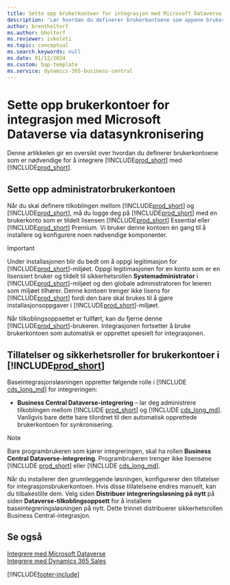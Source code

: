 ```yaml
---
title: Sette opp brukerkontoer for integrasjon med Microsoft Dataverse | Microsoft Docs
description: 'Lær hvordan du definerer brukerkontoene som appene bruker til å utveksle data, og som brukes til å få tilgang til og synkronisere data i appene.'
author: brentholtorf
ms.author: bholtorf
ms.reviewer: ivkoleti
ms.topic: conceptual
ms.search.keywords: null
ms.date: 01/12/2024
ms.custom: bap-template
ms.service: dynamics-365-business-central
---
```

# <a name="setting-up-user-accounts-for-integrating-with-microsoft-dataverse-via-data-sync"></a>Sette opp brukerkontoer for integrasjon med Microsoft Dataverse via datasynkronisering

Denne artikkelen gir en oversikt over hvordan du definerer brukerkontoene som er nødvendige for å integrere [!INCLUDE[prod_short](includes/cds_long_md.md)] med [!INCLUDE[prod_short](includes/prod_short.md)].

## <a name="set-up-the-administrator-user-account"></a>Sette opp administratorbrukerkontoen

Når du skal definere tilkoblingen mellom [!INCLUDE[prod_short](includes/prod_short.md)] og [!INCLUDE[prod_short](includes/cds_long_md.md)], må du logge deg på [!INCLUDE[prod_short](includes/prod_short.md)] med en brukerkonto som er tildelt lisensen [!INCLUDE[prod_short](includes/prod_short.md)] Essential eller [!INCLUDE[prod_short](includes/prod_short.md)] Premium. Vi bruker denne kontoen én gang til å installere og konfigurere noen nødvendige komponenter.

> [!IMPORTANT]
> Under installasjonen blir du bedt om å oppgi legitimasjon for [!INCLUDE[prod_short](includes/cds_long_md.md)]-miljøet. Oppgi legitimasjonen for en konto som er en lisensiert bruker og tildelt til sikkerhetsrollen **Systemadministrator** i [!INCLUDE[prod_short](includes/cds_long_md.md)]-miljøet og den globale administratoren for leieren som miljøet tilhører. Denne kontoen trenger ikke lisens for [!INCLUDE[prod_short](includes/prod_short.md)] fordi den bare skal brukes til å gjøre installasjonsoppgaver i [!INCLUDE[prod_short](includes/cds_long_md.md)]-miljøet.
>
> Når tilkoblingsoppsettet er fullført, kan du fjerne denne [!INCLUDE[prod_short](includes/cds_long_md.md)]-brukeren. Integrasjonen fortsetter å bruke brukerkontoen som automatisk er opprettet spesielt for integrasjonen.

## <a name="permissions-and-security-roles-for-user-accounts-in-"></a>Tillatelser og sikkerhetsroller for brukerkontoer i [!INCLUDE[prod_short](includes/cds_long_md.md)]

Baseintegrasjonsløsningen oppretter følgende rolle i [!INCLUDE [cds_long_md](includes/cds_long_md.md)] for integreringen:

* **Business Central Dataverse-integrering** – lar deg administrere tilkoblingen mellom [!INCLUDE [prod_short](includes/prod_short.md)] og [!INCLUDE [cds_long_md](includes/cds_long_md.md)]. Vanligvis bare dette bare tilordnet til den automatisk opprettede brukerkontoen for synkronisering.

> [!NOTE]
> Bare programbrukeren som kjører integreringen, skal ha rollen **Business Central Dataverse-integrering**. Programbrukeren trenger ikke lisensene [!INCLUDE [prod_short](includes/prod_short.md)] eller [!INCLUDE [cds_long_md](includes/cds_long_md.md)].

Når du installerer den grunnleggende løsningen, konfigurerer den tillatelser for integrasjonsbrukerkontoen. Hvis disse tillatelsene endres manuelt, kan du tilbakestille dem. Velg siden **Distribuer integreringsløsning på nytt** på siden **Dataverse-tilkoblingsoppsett** for å installere baseintegreringsløsningen på nytt. Dette trinnet distribuerer sikkerhetsrollen Business Central-integrasjon.

<!--
The following tables list the minimum permissions for the user accounts in [!INCLUDE[prod_short](includes/cds_long_md.md)].

### <a name="minimum-permissions-for-the-administrator"></a>Minimum Permissions for the Administrator
The following table displays the minimum permissions on each tab for each security role that is required for the administrator user.

##### <a name="customization"></a>Customization
|Security Role|Access Level|Dynamics NAV 2018 and Earlier|Business Central <br> October 2018|Business Central <br> April 2019|
|----|----|-----|----|----|
|Model Driven App|Global|||Read|
|Plugin Assembly|Global|Read|Read|Read|
|Plugin Type|Global|Read|Read|Read|
|Relationship|Global|||Read|
|SDK Message|Global|Read|Read|Read|
|SDK Message Proessing Step|Global|Read|Read|Read|
|SDK Message Proessing Step Image|Global|Read|Read|Read|
|System From|Global|||Write|

##### <a name="custom-entities"></a>Custom Entities
|Security Role|Access Level|Dynamics NAV 2018 and Earlier|Business Central <br> October 2018|Business Central <br> April 2020|
|----|----|-----|----|----|
|Business Central Account Statistics|Global|Read|Read|Read|
|Business Central Connection|Global|Create, Read, Write, Delete|Create, Read, Write, Delete|Create, Read, Write, Delete|
|Post Configuration|Global|||Write|

### <a name="minimum-permissions-for-automatically-created--integration-application-user"></a>Minimum Permissions for automatically created [!INCLUDE[prod_short](includes/prod_short.md)] Integration application user
The following table displays the minimum permissions on each tab for each security role that is required for the automatically created [!INCLUDE[prod_short](includes/prod_short.md)] Integration application user.

##### <a name="core-records"></a>Core Records
|Security Role|Access Level|Dynamics NAV 2018 and Earlier|Business Central <br> October 2018|Business Central <br> April 2019|
|----|----|-----|----|----|
|Account|Global|Create, Read, Write, Append, Append To, Assign|Create, Read, Write, Append, Append To, Assign|Create, Read, Write, Append, Append To, Assign|
|Action Card|Global||Read|Read|
|Connection|Global|Read|Read|Read|
|Contact|Global|Create, Read, Write, Append, Append To|Create, Read, Write, Append, Append To|Create, Read, Write, Append, Append To|
|Note|Global|||Create, Read, Write, Delete Append, Assign|
|Opportunity|Global||Create, Read, Write, Append, Append To|Create, Read, Write, Append, Append To|
|Post|Global|||Create, Read, Append To|
|User Entity UI|User|Create, Read, Write|Create, Read, Write|Create, Read, Write|

##### <a name="sales"></a>Sales
|Security Role|Access Level|Dynamics NAV 2018 and Earlier|Business Central <br> October 2018|Business Central <br> April 2019|
|----|----|-----|----|----|
|Invoice|Global|Create, Read, Write, Append, Append To|Create, Read, Write, Append, Append To|Create, Read, Write, Append, Append To|
|Order|Global|Read, Write, Append To|Read, Write, Append To|Read, Write, Append, Append To, Assign|
|Product|Global|Create, Read, Write, Append, Append To|Create, Read, Write, Append, Append To|Create, Read, Write, Append, Append To|
|Property|Global|Read|Read|Read|
|Property Association|Global|Read|Read|Read|
|Property Option Set Item|Global|Read|Read|Read|
|Quote|Global|Read|Read|Read|

##### <a name="service"></a>Service
|Security Role|Access Level|Dynamics NAV 2018 and Earlier|Business Central <br> October 2018|Business Central <br> April 2019|
|----|----|-----|----|----|
|Case|Global|Read|Read|Read|

##### <a name="business-management"></a>Business Management
|Security Role|Access Level|Dynamics NAV 2018 and Earlier|Business Central <br> October 2018|Business Central <br> April 2019|
|----|----|-----|----|----|
|Currency|Global|Create, Read, Write|Create, Read, Write|Create, Read, Write|
|Organization|Global|Read, Write|Read, Write|Read, Write|
|Security Role|Global|||Read|
|User|Global|Create, Read, Write, Append, Append To|Create, Read, Write, Append, Append To|Create, Read, Write, Append, Append To|
|User Settings|Global|Create, Read, Write, Delete, Append To|Create, Read, Write, Delete, Append To|Create, Read, Write, Delete, Append To|
|Act on Behalf of Another User|Global|Yes|Yes|Yes|

##### <a name="customization-1"></a>Customization
|Security Role|Access Level|Dynamics NAV 2018 and Earlier|Business Central <br> October 2018|Business Central <br> April 2019|
|----|----|-----|----|----|
|Field|Global||Read|Read|
|Plug-in Assembly|Global|Read|Read|Read|
|Plug-in Type|Global|Read|Read|Read|
|SDK Message|Global|Read|Read|Read|
|SDK Message Processing Step|Global|Read|Read|Read|
|Web Resource|Global|Read|Read|Read|

##### <a name="custom-entities-1"></a>Custom Entities
|Security Role|Access Level|Dynamics NAV 2018 and Earlier|Business Central <br> October 2018|Business Central <br> April 2019|
|----|----|-----|----|----|
|Dynamics 365 Business Central Account Statistics|Global|Create, Read, Write, Append To|Create, Read, Write, Append To|Create, Read, Write, Append To|
|Dynamics 365 Business Central Connection|Global|Read|Read|Read|

### <a name="product-availability-user"></a>Product Availability User
You can allow sales people to view inventory levels for the items they sell by granting them the permissions described in the following table.

##### <a name="custom-entities-2"></a>Custom Entities
|Security Role|Access Level|Dynamics NAV 2018 and Earlier|Business Central <br> October 2018|Business Central <br> April 2019|
|----|----|-----|----|----|
|Dynamics 365 Business Central Account Statistics|Global|Create, Read, Write, Append To|Create, Read, Write, Append To|Create, Read, Write, Append To|
|Dynamics 365 Business Central Connection|Global|Read|Read|Read|

-->

## <a name="see-also"></a>Se også

[Integrere med Microsoft Dataverse](admin-common-data-service.md)  
[Integrere med Dynamics 365 Sales](admin-prepare-dynamics-365-for-sales-for-integration.md)  

[!INCLUDE[footer-include](includes/footer-banner.md)]
